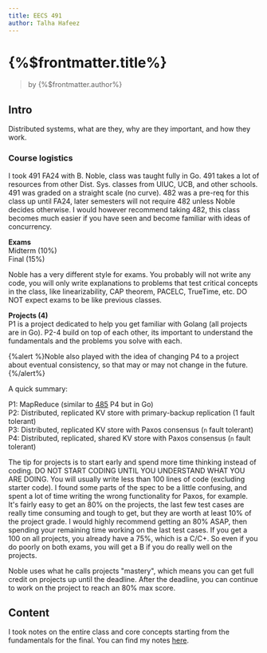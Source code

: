 ```yaml
---
title: EECS 491
author: Talha Hafeez
---
```


# {%$frontmatter.title%}

> by {%$frontmatter.author%}

## Intro

Distributed systems, what are they, why are they important, and how they work.

### Course logistics

I took 491 FA24 with B. Noble, class was taught fully in Go. 491 takes a lot of resources from other Dist. Sys. classes from UIUC, UCB, and other schools. 491 was graded on a straight scale (no curve). 482 was a pre-req for this class up until FA24, later semesters will not require 482 unless Noble decides otherwise. I would however recommend taking 482, this class becomes much easier if you have seen and become familiar with ideas of concurrency.

**Exams**  
Midterm (10%)  
Final (15%)

Noble has a very different style for exams. You probably will not write any code, you will only write explanations to problems that test critical concepts in the class, like linearizability, CAP theorem, PACELC, TrueTime, etc. DO NOT expect exams to be like previous classes.

**Projects (4)**  
P1 is a project dedicated to help you get familiar with Golang (all projects are in Go).
P2-4 build on top of each other, its important to understand the fundamentals and the problems you solve with each.

{%alert %}Noble also played with the idea of changing P4 to a project about eventual consistency, so that may or may not change in the future.{%/alert%}

A quick summary:

P1: MapReduce (similar to [485](/docs/lib/classes/485) P4 but in Go)  
P2: Distributed, replicated KV store with primary-backup replication (1 fault tolerant)  
P3: Distributed, replicated KV store with Paxos consensus (`n` fault tolerant)  
P4: Distributed, replicated, shared KV store with Paxos consensus (`n` fault tolerant)

The tip for projects is to start early and spend more time thinking instead of coding. DO NOT START CODING UNTIL YOU UNDERSTAND WHAT YOU ARE DOING. You will usually write less than 100 lines of code (excluding starter code). I found some parts of the spec to be a little confusing, and spent a lot of time writing the wrong functionality for Paxos, for example. It's fairly easy to get an 80% on the projects, the last few test cases are really time consuming and tough to get, but they are worth at least 10% of the project grade. I would highly recommend getting an 80% ASAP, then spending your remaining time working on the last test cases. If you get a 100 on all projects, you already have a 75%, which is a C/C+. So even if you do poorly on both exams, you will get a B if you do really well on the projects.

Noble uses what he calls projects "mastery", which means you can get full credit on projects up until the deadline. After the deadline, you can continue to work on the project to reach an 80% max score.

## Content

I took notes on the entire class and core concepts starting from the fundamentals for the final. You can find my notes [here](/docs/lib/classes/491/notes).
